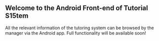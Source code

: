 ## Welcome to the Android Front-end of Tutorial S15tem
All the relevant information of the tutoring system can be browsed by the manager via the Android app. Full functionality will be available soon!
